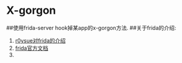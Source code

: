 # X-gorgon
##使用frida-server hook掉某app的x-gorgon方法.
##关于frida的介绍:
1. [r0ysue对frida的介绍](https://www.freebuf.com/articles/system/190565.html)
2. [frida官方文档](https://frida.re/docs/home/)
3. 
